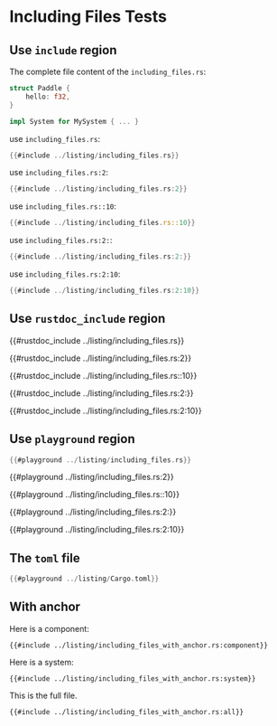 # Including Files Tests

## Use `include` region
The complete file content of the `including_files.rs`:
```rs
struct Paddle {
    hello: f32,
}

impl System for MySystem { ... }
```

use `including_files.rs`:
```rust
{{#include ../listing/including_files.rs}}
```

use `including_files.rs:2`:
```rust
{{#include ../listing/including_files.rs:2}}
```

use `including_files.rs::10`:
```rust
{{#include ../listing/including_files.rs::10}}
```

use `including_files.rs:2:`:
```rust
{{#include ../listing/including_files.rs:2:}}
```
use `including_files.rs:2:10`:
```rust
{{#include ../listing/including_files.rs:2:10}}
```

## Use `rustdoc_include` region

{{#rustdoc_include ../listing/including_files.rs}}

{{#rustdoc_include ../listing/including_files.rs:2}}

{{#rustdoc_include ../listing/including_files.rs::10}}

{{#rustdoc_include ../listing/including_files.rs:2:}}

{{#rustdoc_include ../listing/including_files.rs:2:10}}

## Use `playground` region
```rust
{{#playground ../listing/including_files.rs}}
```

{{#playground ../listing/including_files.rs:2}}

{{#playground ../listing/including_files.rs::10}}

{{#playground ../listing/including_files.rs:2:}}

{{#playground ../listing/including_files.rs:2:10}}

## The `toml` file
```rust
{{#playground ../listing/Cargo.toml}}
```

## With anchor
Here is a component:
```rust,no_run,noplayground
{{#include ../listing/including_files_with_anchor.rs:component}}
```

Here is a system:
```rust,no_run,noplayground
{{#include ../listing/including_files_with_anchor.rs:system}}
```

This is the full file.
```rust,no_run,noplayground
{{#include ../listing/including_files_with_anchor.rs:all}}
```
